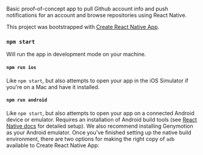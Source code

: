 Basic proof-of-concept app to pull Github account info and push notifications for an account and browse repositories using React Native.

This project was bootstrapped with [Create React Native App](https://github.com/react-community/create-react-native-app).

### `npm start`

Will run the app in development mode on your machine.

#### `npm run ios`

Like `npm start`, but also attempts to open your app in the iOS Simulator if you're on a Mac and have it installed.

#### `npm run android`

Like `npm start`, but also attempts to open your app on a connected Android device or emulator. Requires an installation of Android build tools (see [React Native docs](https://facebook.github.io/react-native/docs/getting-started.html) for detailed setup). We also recommend installing Genymotion as your Android emulator. Once you've finished setting up the native build environment, there are two options for making the right copy of `adb` available to Create React Native App: